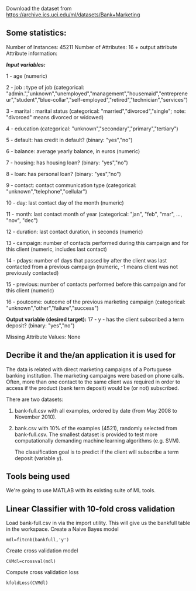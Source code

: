 
Download the dataset from https://archive.ics.uci.edu/ml/datasets/Bank+Marketing

## Some statistics:

Number of Instances: 45211
Number of Attributes: 16 + output attribute
Attribute information:


   ***Input variables:***
   
1 - age (numeric)

2 - job : type of job (categorical: "admin.","unknown","unemployed","management","housemaid","entrepreneur","student","blue-collar","self-employed","retired","technician","services")

3 - marital : marital status (categorical: "married","divorced","single"; note: "divorced" means divorced or widowed)

4 - education (categorical: "unknown","secondary","primary","tertiary")

5 - default: has credit in default? (binary: "yes","no")

6 - balance: average yearly balance, in euros (numeric) 

7 - housing: has housing loan? (binary: "yes","no")

8 - loan: has personal loan? (binary: "yes","no")

9 - contact: contact communication type (categorical: "unknown","telephone","cellular") 

10 - day: last contact day of the month (numeric)

11 - month: last contact month of year (categorical: "jan", "feb", "mar", ..., "nov", "dec")

12 - duration: last contact duration, in seconds (numeric)

13 - campaign: number of contacts performed during this campaign and for this client (numeric, includes last contact)

14 - pdays: number of days that passed by after the client was last contacted from a previous campaign (numeric, -1 means client was not previously contacted)

15 - previous: number of contacts performed before this campaign and for this client (numeric)

16 - poutcome: outcome of the previous marketing campaign (categorical: "unknown","other","failure","success")


  **Output variable (desired target):**
17 - y - has the client subscribed a term deposit? (binary: "yes","no")

Missing Attribute Values: None

## Decribe it and the/an application it is used for
The data is related with direct marketing campaigns of a Portuguese banking institution. 
   The marketing campaigns were based on phone calls. Often, more than one contact to the same client was required in order to access if the product (bank term deposit) would be (or not) subscribed. 

   There are two datasets: 

1. bank-full.csv with all examples, ordered by date (from May 2008 to November 2010).
2. bank.csv with 10% of the examples (4521), randomly selected from bank-full.csv.
   The smallest dataset is provided to test more computationally demanding machine learning algorithms (e.g. SVM).

   The classification goal is to predict if the client will subscribe a term deposit (variable y).

## Tools being used
We're going to use MATLAB with its existing suite of ML tools.
## Linear Classifier with 10-fold cross validation
Load bank-full.csv in via the import utility. This will give us the bankfull table in the workspace.
Create a Naive Bayes model

    mdl=fitcnb(bankfull,'y')
Create cross validation model

    CVMdl=crossval(mdl)
    
Compute cross validation loss

    kfoldLoss(CVMdl)

